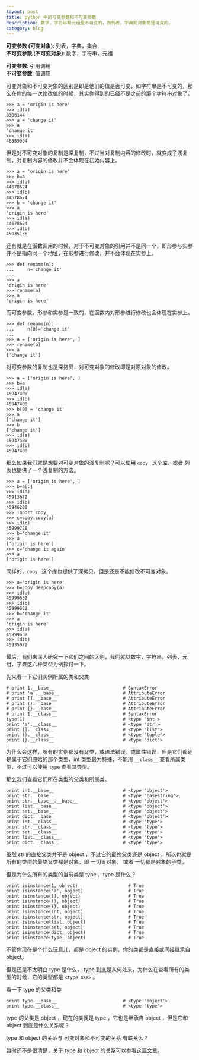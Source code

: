 ```yaml
---
layout: post
title: python 中的可变参数和不可变参数
description: 数字，字符串和元组是不可变的，而列表，字典和对象都是可变的。
category: blog
---
```


**可变参数 (可变对象)**: 列表，字典，集合 <br>
**不可变参数 (不可变对象)**: 数字，字符串，元祖

**可变参数**: 引用调用 <br>
**不可变参数**: 值调用

可变对象和不可变对象的区别是即是他们的值是否可变，如字符串是不可变的，那么在你的每一次修改值的时候，其实你得到的已经不是之前的那个字符串对象了。

```
>>> a = 'origin is here'
>>> id(a)
8306144
>>> a = 'change it'
>>> a
'change it'
>>> id(a)
48359904
```

但是对不可变对象的复制是深复制，不过当对复制内容的修改时，就变成了浅复制，对复制内容的修改并不会体现在初始内容上。

```
>>> a = 'origin is here'
>>> b=a
>>> id(a)
44678624
>>> id(b)
44678624
>>> b = 'change it'
>>> a
'origin is here'
>>> id(a)
44678624
>>> id(b)
45935136
```

还有就是在函数调用的时候，对于不可变对象的引用并不是同一个，即形参与实参并不是指向同一个地址，在形参进行修改，并不会体现在实参上。

```
>>> def rename(n):
...     n='change it'
...
>>> a
'origin is here'
>>> rename(a)
>>> a
'origin is here'
```

而可变参数，形参和实参是一致的，在函数内对形参进行修改也会体现在实参上。

```
>>> def rename(n):
...     n[0]='change it'
...
>>> a = ['origin is here', ]
>>> rename(a)
>>> a
['change it']
```

对可变参数的复制也是深拷贝，对可变对象的修改即是对原对象的修改。

```
>>> a = ['origin is here', ]
>>> b=a
>>> id(a)
45947400
>>> id(b)
45947400
>>> b[0] = 'change it'
>>> a
['change it']
>>> b
['change it']
>>> id(a)
45947400
>>> id(b)
45947400
```

那么如果我们就是想要对可变对象的浅复制呢？可以使用 `copy ` 这个库，或者 列表也提供了一个浅复制的方法。

```
>>> a = ['origin is here', ]
>>> b=a[:]
>>> id(a)
45913672
>>> id(b)
45946200
>>> import copy
>>> c=copy.copy(a)
>>> id(c)
45999728
>>> b='change it'
>>> a
['origin is here']
>>> c='change it again'
>>> a
['origin is here']
```

同样的，`copy ` 这个库也提供了深拷贝，但是还是不能修改不可变对象。

```
>>> a='origin is here'
>>> b=copy.deepcopy(a)
>>> id(a)
45999632
>>> id(b)
45999632
>>> b='change it'
>>> a
'origin is here'
>>> id(a)
45999632
>>> id(b)
45935072
```

最后，我们来深入研究一下它们之间的区别，我们就以数字，字符串，列表，元组，字典这六种类型为例探讨一下。

先来看一下它们实例所属的类和父类

```
# print 1.__base__                          # SyntaxError
# print 'a'.__base__                        # AttributeError
# print [].__base__                         # AttributeError
# print ().__base__                         # AttributeError
# print {}.__base__                         # AttributeError  
# print 1.__class__                         # SyntaxError
type(1) 									# <type 'int'>
print 'a'.__class__                         # <type 'str'>
print [].__class__                          # <type 'list'>
print ().__class__                          # <type 'tuple'>
print {}.__class__                          # <type 'dict'>
```

为什么会这样，所有的实例都没有父类，或语法错误，或属性错误，但是它们都还是属于它们原始的那个类型，int 类型最为特殊，不能用 `__class__` 查看所属类型，不过可以使用 `type` 查看其类型。

那么我们查看它们所在类型的父类和所属类。

```
print int.__base__                          # <type 'object'>
print str.__base__                          # <type 'basestring'>
print str.__base__.__base__                 # <type 'object'>
print list.__base__                         # <type 'object'>
print set.__base__                          # <type 'object'>
print dict.__base__                         # <type 'object'>
print int.__class__                         # <type 'type'>
print str.__class__                         # <type 'type'>
print set.__class__                         # <type 'type'>
print list.__class__                        # <type 'type'>
print dict.__class__                        # <type 'type'>
```

虽然 str 的直接父类并不是 object ，不过它的最终父类还是 object ，所以也就是所有的类型的最终父类都是对象，即 一切皆对象， 或者 一切都是对象的子类。

但是为什么所有的类型的当前类是 type ，type 是什么？

```
print isinstance(1, object)                   # True
print isinstance('a', object)                 # True
print isinstance([], object)                  # True
print isinstance((), object)                  # True
print isinstance({}, object)                  # True
print isinstance(int, object)                 # True
print isinstance(str, object)                 # True
print isinstance(list, object)                # True
print isinstance(set, object)                 # True
print isinstance(dict, object)                # True
print isinstance(type, object)                # True
```

不管你现在是个什么玩意儿，都是 object 的实例，你的类都是直接或间接继承自 object。

但是还是不太明白 type 是什么， type 到底是从何处来，为什么在查看所有的类型的时候，它的类型都是 `<type XXX>` 。

看一下  type 的父类和类

```
print type.__base__                         # <type 'object'>
print type.__class__                        # <type 'type'>
```

type 的父类是 object ，现在的类就是 type ，它也是继承自 object ，但是它和 object 到底是什么关系呢？

type 和 object 的关系与 可变对象和不可变的关系 有联系么？

暂时还不是很清楚，关于 type 和 object 的关系可以参看[这篇文章](https://windard.com/project/2016/11/07/Function-In-Python-Class)。
